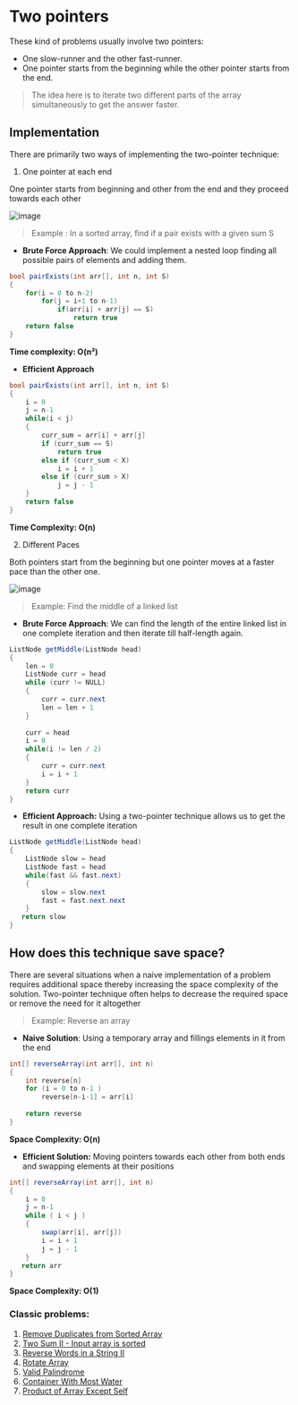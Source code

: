 # Two pointers

These kind of problems usually involve two pointers:
* One slow-runner and the other fast-runner.
* One pointer starts from the beginning while the other pointer starts from the end.

> The idea here is to iterate two different parts of the array simultaneously to get the answer faster.

## Implementation

There are primarily two ways of implementing the two-pointer technique:

1. One pointer at each end

One pointer starts from beginning and other from the end and they proceed towards each other

![image](https://s3.ap-south-1.amazonaws.com/afteracademy-server-uploads/what-is-the-two-pointer-technique-type1-0f96379aee2ce0dc.png)

> Example : In a sorted array, find if a pair exists with a given sum S

* **Brute Force Approach**: We could implement a nested loop finding all possible pairs of elements and adding them.

```c#
bool pairExists(int arr[], int n, int S)
{
    for(i = 0 to n-2)
        for(j = i+1 to n-1)
            if(arr[i] + arr[j] == S)
                return true
    return false
}
```

**Time complexity: O(n²)**

* **Efficient Approach**

```c#
bool pairExists(int arr[], int n, int S)
{
    i = 0
    j = n-1
    while(i < j)
    {
        curr_sum = arr[i] + arr[j]
        if (curr_sum == S)
            return true
        else if (curr_sum < X)
            i = i + 1
        else if (curr_sum > X)
            j = j - 1
    }
    return false
}
```

**Time Complexity: O(n)**

2. Different Paces

Both pointers start from the beginning but one pointer moves at a faster pace than the other one.

![image](https://s3.ap-south-1.amazonaws.com/afteracademy-server-uploads/what-is-the-two-pointer-technique-type2-0ff52ece0ef1829c.png)

> Example: Find the middle of a linked list

* **Brute Force Approach**: We can find the length of the entire linked list in one complete iteration and then iterate
  till half-length again.

```c#
ListNode getMiddle(ListNode head)
{
    len = 0
    ListNode curr = head
    while (curr != NULL)
    {
        curr = curr.next
        len = len + 1
    }
    
    curr = head
    i = 0
    while(i != len / 2)
    {
        curr = curr.next
        i = i + 1
    }
    return curr
}
```

* **Efficient Approach:** Using a two-pointer technique allows us to get the result in one complete iteration

```c#
ListNode getMiddle(ListNode head)
{
    ListNode slow = head
    ListNode fast = head
    while(fast && fast.next)
    {
        slow = slow.next
        fast = fast.next.next
    }
   return slow
}
```

## How does this technique save space?

There are several situations when a naive implementation of a problem requires additional space thereby increasing the
space complexity of the solution. Two-pointer technique often helps to decrease the required space or remove the need
for it altogether

> Example: Reverse an array

* **Naive Solution**: Using a temporary array and fillings elements in it from the end

```c#
int[] reverseArray(int arr[], int n)
{
    int reverse[n]
    for (i = 0 to n-1 )
        reverse[n-i-1] = arr[i]
    
    return reverse
}
```

**Space Complexity: O(n)**

* **Efficient Solution:** Moving pointers towards each other from both ends and swapping elements at their positions

```c#
int[] reverseArray(int arr[], int n)
{
    i = 0
    j = n-1
    while ( i < j )
    {
        swap(arr[i], arr[j])
        i = i + 1
        j = j - 1
    }
   return arr
}
```

**Space Complexity: O(1)**


### Classic problems:

1. [Remove Duplicates from Sorted Array](https://leetcode.com/problems/remove-duplicates-from-sorted-array/)
2. [Two Sum II - Input array is sorted](https://leetcode.com/problems/two-sum-ii-input-array-is-sorted/)
3. [Reverse Words in a String II](https://leetcode.com/problems/reverse-words-in-a-string-ii/)
4. [Rotate Array](https://leetcode.com/problems/rotate-array/)
5. [Valid Palindrome](https://leetcode.com/problems/valid-palindrome/)
6. [Container With Most Water](https://leetcode.com/problems/container-with-most-water/)
7. [Product of Array Except Self](https://leetcode.com/problems/product-of-array-except-self/)
